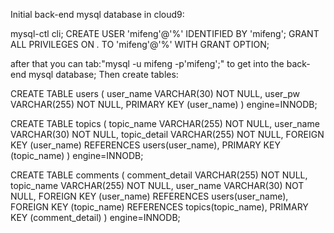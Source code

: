 Initial back-end mysql database in cloud9:

mysql-ctl cli;
CREATE USER 'mifeng'@'%' IDENTIFIED BY 'mifeng';
GRANT ALL PRIVILEGES ON *.* TO 'mifeng'@'%' WITH GRANT OPTION; 

after that you can tab:"mysql -u mifeng -p'mifeng';" to get into the back-end mysql database;
Then create tables:

CREATE TABLE users (
user_name   VARCHAR(30) NOT NULL,
user_pw   VARCHAR(255) NOT NULL,
PRIMARY KEY (user_name)
) engine=INNODB;

CREATE TABLE topics (
topic_name       VARCHAR(255) NOT NULL,
user_name		 VARCHAR(30) NOT NULL,
topic_detail     VARCHAR(255) NOT NULL,
FOREIGN KEY (user_name) REFERENCES users(user_name),
PRIMARY KEY (topic_name)
) engine=INNODB;

CREATE TABLE comments (
comment_detail      VARCHAR(255) NOT NULL,
topic_name    VARCHAR(255) NOT NULL,
user_name      VARCHAR(30) NOT NULL,
FOREIGN KEY (user_name) REFERENCES users(user_name),
FOREIGN KEY (topic_name) REFERENCES topics(topic_name),
PRIMARY KEY (comment_detail)
) engine=INNODB;


